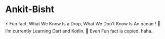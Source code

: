 # Ankit-Bisht
⚡ Fun fact: What We Know Is a Drop, What We Don't Know Is An ocean !
🔭 I’m currently Learning Dart and Kotlin.
🌱 Even Fun fact is copied. haha..
